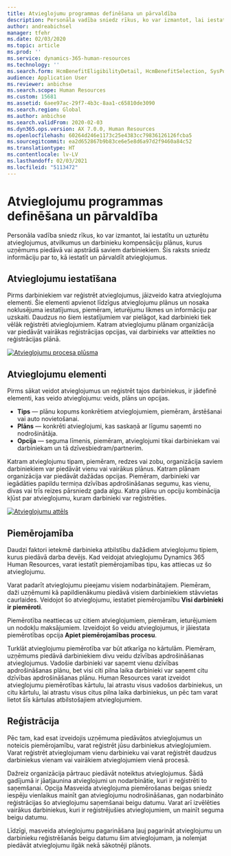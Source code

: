```yaml
---
title: Atvieglojumu programmas definēšana un pārvaldība
description: Personāla vadība sniedz rīkus, ko var izmantot, lai iestatītu un uzturētu atvieglojumus, atvilkumus un darbinieku kompensāciju plānus, kurus uzņēmums piedāvā vai apstrādā saviem darbiniekiem. Šis raksts sniedz informāciju par to, kā iestatīt pārvaldīt atvieglojumus.
author: andreabichsel
manager: tfehr
ms.date: 02/03/2020
ms.topic: article
ms.prod: ''
ms.service: dynamics-365-human-resources
ms.technology: ''
ms.search.form: HcmBenefitEligibilityDetail, HcmBenefitSelection, SysPolicyListPage, SysPolicySourceDocumentRuleType, BenefitWorkspace, HcmBenefitSummaryPart
audience: Application User
ms.reviewer: anbichse
ms.search.scope: Human Resources
ms.custom: 15681
ms.assetid: 6aee97ac-29f7-4b3c-8aa1-c65810de3090
ms.search.region: Global
ms.author: anbichse
ms.search.validFrom: 2020-02-03
ms.dyn365.ops.version: AX 7.0.0, Human Resources
ms.openlocfilehash: 60264d246e1173c25e4383cc79836126126fcba5
ms.sourcegitcommit: ea2d652867b9b83ce6e5e8d6a97d2f9460a84c52
ms.translationtype: HT
ms.contentlocale: lv-LV
ms.lasthandoff: 02/03/2021
ms.locfileid: "5113472"
---
```

# <a name="define-and-manage-a-benefits-program"></a>Atvieglojumu programmas definēšana un pārvaldība

Personāla vadība sniedz rīkus, ko var izmantot, lai iestatītu un uzturētu atvieglojumus, atvilkumus un darbinieku kompensāciju plānus, kurus uzņēmums piedāvā vai apstrādā saviem darbiniekiem. Šis raksts sniedz informāciju par to, kā iestatīt un pārvaldīt atvieglojumus.

## <a name="benefit-setup"></a>Atvieglojumu iestatīšana

Pirms darbiniekiem var reģistrēt atvieglojumus, jāizveido katra atvieglojuma elementi. Šie elementi apvienot līdzīgus atvieglojumu plānus un nosaka noklusējuma iestatījumus, piemēram, ieturējumu likmes un informāciju par uzskaiti. Daudzus no šiem iestatījumiem var pielāgot, kad darbinieki tiek vēlāk reģistrēti atvieglojumiem. Katram atvieglojumu plānam organizācija var piedāvāt vairākas reģistrācijas opcijas, vai darbinieks var atteikties no reģistrācijas plānā. 

[![Atvieglojumu procesa plūsma](./media/benefit-process-flow1.png)](./media/benefit-process-flow1.png)

## <a name="benefit-elements"></a>Atvieglojumu elementi

Pirms sākat veidot atvieglojumus un reģistrēt tajos darbiniekus, ir jādefinē elementi, kas veido atvieglojumu: veids, plāns un opcijas.

-   **Tips** — plānu kopums konkrētiem atvieglojumiem, piemēram, ārstēšanai vai auto novietošanai.
-   **Plāns** — konkrēti atvieglojumi, kas saskaņā ar līgumu saņemti no nodrošinātāja.
-   **Opcija** — seguma līmenis, piemēram, atvieglojumi tikai darbiniekam vai darbiniekam un tā dzīvesbiedram/partnerim.

Katram atvieglojumu tipam, piemēram, redzes vai zobu, organizācija saviem darbiniekiem var piedāvāt vienu vai vairākus plānus. Katram plānam organizācija var piedāvāt dažādas opcijas. Piemēram, darbinieki var iegādāties papildu termiņa dzīvības apdrošināšanas segumu, kas vienu, divas vai trīs reizes pārsniedz gada algu. Katra plānu un opciju kombinācija kļūst par atvieglojumu, kuram darbinieki var reģistrēties. 

[![Atvieglojumu attēls](./media/benefit-pic.png)](./media/benefit-pic.png)

## <a name="eligibility"></a>Piemērojamība
Daudzi faktori ietekmē darbinieka atbilstību dažādiem atvieglojumu tipiem, kurus piedāvā darba devējs. Kad veidojat atvieglojumu Dynamics 365 Human Resources, varat iestatīt piemērojamības tipu, kas attiecas uz šo atvieglojumu. 

Varat padarīt atvieglojumu pieejamu visiem nodarbinātajiem. Piemēram, daži uzņēmumi kā papildienākumu piedāvā visiem darbiniekiem stāvvietas caurlaides. Veidojot šo atvieglojumu, iestatiet piemērojamību **Visi darbinieki ir piemēroti**. 

Piemērotība neattiecas uz citiem atvieglojumiem, piemēram, ieturējumiem un nodokļu maksājumiem. Izveidojot šo veidu atvieglojumus, ir jāiestata piemērotības opcija **Apiet piemērojamības procesu**. 

Turklāt atvieglojumu piemērotība var būt atkarīga no kārtulām. Piemēram, uzņēmums piedāvā darbiniekiem divu veidu dzīvības apdrošināšanas atvieglojumus. Vadošie darbinieki var saņemt vienu dzīvības apdrošināšanas plānu, bet visi citi pilna laika darbinieki var saņemt citu dzīvības apdrošināšanas plānu. Human Resources varat izveidot atvieglojumu piemērotības kārtulu, lai atrastu visus vadošos darbiniekus, un citu kārtulu, lai atrastu visus citus pilna laika darbiniekus, un pēc tam varat lietot šīs kārtulas atbilstošajiem atvieglojumiem.

## <a name="enrollment"></a>Reģistrācija
Pēc tam, kad esat izveidojis uzņēmuma piedāvātos atvieglojumus un noteicis piemērojamību, varat reģistrēt jūsu darbiniekus atvieglojumiem. Varat reģistrēt atvieglojumam vienu darbinieku vai varat reģistrēt daudzus darbiniekus vienam vai vairākiem atvieglojumiem vienā procesā. 

Dažreiz organizācija pārtrauc piedāvāt noteiktus atvieglojumus. Šādā gadījumā ir jāatjaunina atvieglojumi un nodarbinātie, kuri ir reģistrēti to saņemšanai. Opcija Masveida atvieglojuma piemērošanas beigas sniedz iespēju vienlaikus mainīt gan atvieglojumu nodrošināšanas, gan nodarbināto reģistrācijas šo atvieglojumu saņemšanai beigu datumu. Varat arī izvēlēties vairākus darbiniekus, kuri ir reģistrējušies atvieglojumiem, un mainīt seguma beigu datumu. 

Līdzīgi, masveida atvieglojumu pagarināšana ļauj pagarināt atvieglojumu un darbinieku reģistrēšanās beigu datumu šim atvieglojumam, ja nolemjat piedāvāt atvieglojumu ilgāk nekā sākotnēji plānots.


